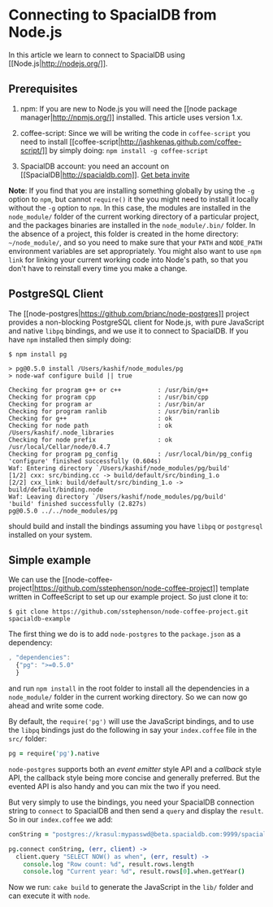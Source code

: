 # Connecting to SpacialDB from Node.js

In this article we learn to connect to SpacialDB using [[Node.js|http://nodejs.org/]].

## Prerequisites

1. npm: If you are new to Node.js you will need the [[node package manager|http://npmjs.org/]] installed. This article uses version 1.x.

2. coffee-script: Since we will be writing the code in `coffee-script` you need to install [[coffee-script|http://jashkenas.github.com/coffee-script/]] by simply doing: `npm install -g coffee-script`

3. SpacialDB account: you need an account on [[SpacialDB|http://spacialdb.com]]. <a class='button' href='mailto:info@spacialdb.com?try-node'> Get beta invite</a>

**Note**: If you find that you are installing something globally by using the `-g` option to `npm`, but cannot `require()` it the you might need to install it locally without the `-g` option to `npm`. In this case, the modules are installed in the `node_module/` folder of the current working directory of a particular project, and the packages binaries are installed in the `node_module/.bin/` folder. In the absence of a project, this folder is created in the home directory: `~/node_module/`, and so you need to make sure that your `PATH` and `NODE_PATH` environment variables are set appropriately. You might also want to use `npm link` for linking your current working code into  Node's  path,  so that you don't have to reinstall every time you make a change.

## PostgreSQL Client

The [[node-postgres|https://github.com/brianc/node-postgres]] project provides a non-blocking PostgreSQL client for Node.js, with pure JavaScript and native `libpq` bindings, and we use it to connect to SpacialDB. If you have `npm` installed then simply doing:

```console
$ npm install pg

> pg@0.5.0 install /Users/kashif/node_modules/pg
> node-waf configure build || true

Checking for program g++ or c++          : /usr/bin/g++ 
Checking for program cpp                 : /usr/bin/cpp 
Checking for program ar                  : /usr/bin/ar 
Checking for program ranlib              : /usr/bin/ranlib 
Checking for g++                         : ok  
Checking for node path                   : ok /Users/kashif/.node_libraries 
Checking for node prefix                 : ok /usr/local/Cellar/node/0.4.7 
Checking for program pg_config           : /usr/local/bin/pg_config 
'configure' finished successfully (0.604s)
Waf: Entering directory `/Users/kashif/node_modules/pg/build'
[1/2] cxx: src/binding.cc -> build/default/src/binding_1.o
[2/2] cxx_link: build/default/src/binding_1.o -> build/default/binding.node
Waf: Leaving directory `/Users/kashif/node_modules/pg/build'
'build' finished successfully (2.827s)
pg@0.5.0 ../../node_modules/pg 
```

should build and install the bindings assuming you have `libpq` or `postgresql` installed on  your system.

## Simple example

We can use the [[node-coffee-project|https://github.com/sstephenson/node-coffee-project]] template written in CoffeeScript to set up our example project. So just clone it to:

```console
$ git clone https://github.com/sstephenson/node-coffee-project.git spacialdb-example
```

The first thing we do is to add `node-postgres` to the `package.json` as a dependency:

```javascript
, "dependencies":
  {"pg": ">=0.5.0"
  }
```

and run `npm install` in the root folder to install all the dependencies in a `node_module/` folder in the current working directory. So we can now go ahead and write some code.

By default, the `require('pg')` will use the JavaScript bindings, and to use the `libpq` bindings just do the following in say your `index.coffee` file in the `src/` folder:

```coffeescript
pg = require('pg').native
```

`node-postgres` supports both an *event emitter* style API and a *callback* style API, the callback style being  more concise and generally preferred. But the evented API is also handy and you can mix the two if you need.

But very simply to use the bindings, you need your SpacialDB connection string to `connect` to SpacialDB and then send a `query` and display the `result`. So in our `index.coffee` we add:

```coffeescript
conString = "postgres://krasul:mypasswd@beta.spacialdb.com:9999/spacialdb0_krasul"

pg.connect conString, (err, client) ->
  client.query "SELECT NOW() as when", (err, result) ->
    console.log "Row count: %d", result.rows.length
    console.log "Current year: %d", result.rows[0].when.getYear()
```

Now we run: `cake build` to generate the JavaScript in the `lib/` folder and can execute it with `node`.
